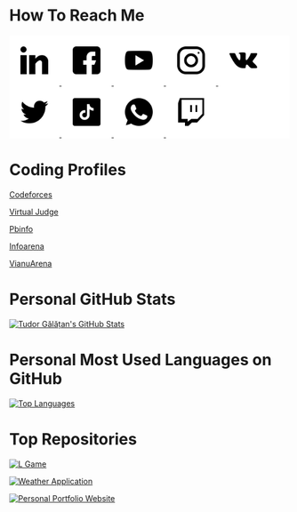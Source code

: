 # How To Reach Me

<div style = "background-color: white;">

<a href = "https://www.linkedin.com/in/tudorgalatan/" target = "_blank">
    <img src = "Logos/LinkedIn.png" width = "auto" height = "50px" style = "margin: 20px;" />
</a>

<a href = "https://www.facebook.com/galatantudor1" target = "_blank">
    <img src = "Logos/Facebook.png" width = "auto" height = "50px" style = "margin: 20px;" />
</a>

<a href = "https://www.youtube.com/channel/UCgs4BhXYtjD6sZI0FFgxcSA" target = "_blank">
    <img src = "Logos/YouTube.png" width = "auto" height = "50px" style = "margin: 20px;" />
</a>

<a href = "https://www.instagram.com/tudorgalatan/" target = "_blank">
    <img src = "Logos/Instagram.png" width = "auto" height = "50px" style = "margin: 20px;" />
</a>

<a href = "https://vk.com/tudorgalatan" target = "_blank">
    <img src = "Logos/VKontakte.png" width = "auto" height = "50px" style = "margin: 20px;" />
</a>

<a href = "https://twitter.com/tudorgalatan" target = "_blank">
    <img src = "Logos/Twitter.png" width = "auto" height = "50px" style = "margin: 20px;" />
</a>

<a href = "https://www.tiktok.com/@galatantudor" target = "_blank">
    <img src = "Logos/TikTok.png" width = "auto" height = "50px" style = "margin: 20px;" />
</a>

<a href = "https://wa.me/40720914270" target = "_blank">
    <img src = "Logos/WhatsApp.png" width = "auto" height = "50px" style = "margin: 20px;" />
</a>

<a href = "https://www.twitch.tv/tudorgalatan" target = "_blank">
    <img src = "Logos/Twitch.png" width = "auto" height = "50px" style = "margin: 20px;" />
</a>

</div>

# Coding Profiles

[Codeforces](https://codeforces.com/profile/TudorGalatan)

[Virtual Judge](https://vjudge.net/user/tudorgalatan)

[Pbinfo](https://www.pbinfo.ro/profil/tudorgalatan)

[Infoarena](https://www.infoarena.ro/utilizator/tudorgalatan)

[VianuArena](http://varena.ro/utilizator/tudorgalatan)

# Personal GitHub Stats

[![Tudor Gălățan's GitHub Stats](https://github-readme-stats.vercel.app/api?username=TudorGalatan&count_private=true&show_icons=true&theme=dark&include_all_commits=true)](https://github.com/anuraghazra/github-readme-stats)

# Personal Most Used Languages on GitHub

[![Top Languages](https://github-readme-stats.vercel.app/api/top-langs/?username=TudorGalatan&langs_count=10&theme=dark)](https://github.com/anuraghazra/github-readme-stats)

# Top Repositories

[![L Game](https://github-readme-stats.vercel.app/api/pin/?username=TudorGalatan&repo=L-Game&theme=dark)](https://github.com/anuraghazra/github-readme-stats)

[![Weather Application](https://github-readme-stats.vercel.app/api/pin/?username=TudorGalatan&repo=Weather_Application&theme=dark)](https://github.com/anuraghazra/github-readme-stats)

[![Personal Portfolio Website](https://github-readme-stats.vercel.app/api/pin/?username=TudorGalatan&repo=Personal_Portfolio_Website&theme=dark)](https://github.com/anuraghazra/github-readme-stats)